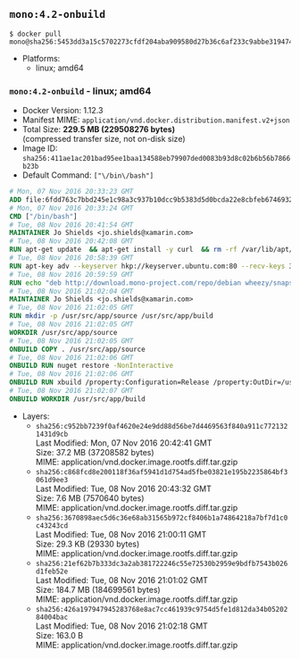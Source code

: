 ## `mono:4.2-onbuild`

```console
$ docker pull mono@sha256:5453dd3a15c5702273cfdf204aba909580d27b36c6af233c9abbe319474148f1
```

-	Platforms:
	-	linux; amd64

### `mono:4.2-onbuild` - linux; amd64

-	Docker Version: 1.12.3
-	Manifest MIME: `application/vnd.docker.distribution.manifest.v2+json`
-	Total Size: **229.5 MB (229508276 bytes)**  
	(compressed transfer size, not on-disk size)
-	Image ID: `sha256:411ae1ac201bad95ee1baa134588eb79907ded0083b93d8c02b6b56b7866b23b`
-	Default Command: `["\/bin\/bash"]`

```dockerfile
# Mon, 07 Nov 2016 20:33:23 GMT
ADD file:6fdd763c7bbd245e1c98a3c937b10dcc9b5383d5d0bcda22e8cbfeb6746932da in / 
# Mon, 07 Nov 2016 20:33:24 GMT
CMD ["/bin/bash"]
# Tue, 08 Nov 2016 20:41:54 GMT
MAINTAINER Jo Shields <jo.shields@xamarin.com>
# Tue, 08 Nov 2016 20:42:08 GMT
RUN apt-get update 	&& apt-get install -y curl 	&& rm -rf /var/lib/apt/lists/*
# Tue, 08 Nov 2016 20:58:39 GMT
RUN apt-key adv --keyserver hkp://keyserver.ubuntu.com:80 --recv-keys 3FA7E0328081BFF6A14DA29AA6A19B38D3D831EF
# Tue, 08 Nov 2016 20:59:59 GMT
RUN echo "deb http://download.mono-project.com/repo/debian wheezy/snapshots/4.2.4.4 main" > /etc/apt/sources.list.d/mono-xamarin.list 	&& apt-get update 	&& apt-get install -y mono-devel ca-certificates-mono fsharp mono-vbnc nuget 	&& rm -rf /var/lib/apt/lists/*
# Tue, 08 Nov 2016 21:02:04 GMT
MAINTAINER Jo Shields <jo.shields@xamarin.com>
# Tue, 08 Nov 2016 21:02:05 GMT
RUN mkdir -p /usr/src/app/source /usr/src/app/build
# Tue, 08 Nov 2016 21:02:05 GMT
WORKDIR /usr/src/app/source
# Tue, 08 Nov 2016 21:02:05 GMT
ONBUILD COPY . /usr/src/app/source
# Tue, 08 Nov 2016 21:02:06 GMT
ONBUILD RUN nuget restore -NonInteractive
# Tue, 08 Nov 2016 21:02:06 GMT
ONBUILD RUN xbuild /property:Configuration=Release /property:OutDir=/usr/src/app/build/
# Tue, 08 Nov 2016 21:02:07 GMT
ONBUILD WORKDIR /usr/src/app/build
```

-	Layers:
	-	`sha256:c952bb7239f0af4620e24e9dd88d56be7d4469563f840a911c7721321431d9cb`  
		Last Modified: Mon, 07 Nov 2016 20:42:41 GMT  
		Size: 37.2 MB (37208582 bytes)  
		MIME: application/vnd.docker.image.rootfs.diff.tar.gzip
	-	`sha256:c868fcd8e200118f36af5941d1d754ad5fbe03821e195b2235864bf3061d9ee3`  
		Last Modified: Tue, 08 Nov 2016 20:43:32 GMT  
		Size: 7.6 MB (7570640 bytes)  
		MIME: application/vnd.docker.image.rootfs.diff.tar.gzip
	-	`sha256:3670898aec5d6c36e68ab31565b972cf8406b1a74864218a7bf7d1c0c43243cd`  
		Last Modified: Tue, 08 Nov 2016 21:00:11 GMT  
		Size: 29.3 KB (29330 bytes)  
		MIME: application/vnd.docker.image.rootfs.diff.tar.gzip
	-	`sha256:21ef62b7b333dc3a2ab381722246c55e72530b2959e9bdfb7543b026d1feb52e`  
		Last Modified: Tue, 08 Nov 2016 21:01:02 GMT  
		Size: 184.7 MB (184699561 bytes)  
		MIME: application/vnd.docker.image.rootfs.diff.tar.gzip
	-	`sha256:426a197947945283768e8ac7cc461939c9754d5fe1d812da34b0520284004bac`  
		Last Modified: Tue, 08 Nov 2016 21:02:18 GMT  
		Size: 163.0 B  
		MIME: application/vnd.docker.image.rootfs.diff.tar.gzip
